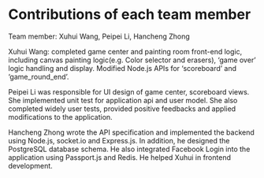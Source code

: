 Contributions of each team member  
========================  

Team member: Xuhui Wang, Peipei Li, Hancheng Zhong

Xuhui Wang: completed game center and painting room front-end logic, including canvas painting logic(e.g. Color selector and erasers), ‘game over’ logic handling and display. Modified Node.js APIs for ‘scoreboard’ and ‘game_round_end’.
              
Peipei Li was responsible for UI design of game center, scoreboard views. She implemented unit test for application api and user model. She also completed widely user tests, provided positive feedbacks and applied modifications to the application.
        
Hancheng Zhong wrote the API specification and implemented the backend using Node.js, socket.io and Express.js. In addition, he designed the PostgreSQL database schema. He also integrated Facebook Login into the application using Passport.js and Redis. He helped Xuhui in frontend development.
